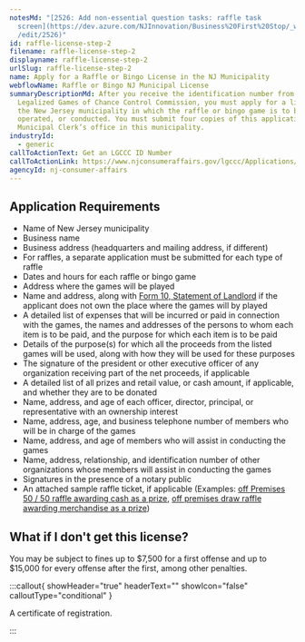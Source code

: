 ```yaml
---
notesMd: "[2526: Add non-essential question tasks: raffle task
  screen](https://dev.azure.com/NJInnovation/Business%20First%20Stop/_workitems\
  /edit/2526)"
id: raffle-license-step-2
filename: raffle-license-step-2
displayname: raffle-license-step-2
urlSlug: raffle-license-step-2
name: Apply for a Raffle or Bingo License in the NJ Municipality
webflowName: Raffle or Bingo NJ Municipal License
summaryDescriptionMd: After you receive the identification number from the
  Legalized Games of Chance Control Commission, you must apply for a license in
  the New Jersey municipality in which the raffle or bingo game is to be held,
  operated, or conducted. You must submit four copies of this application to the
  Municipal Clerk’s office in this municipality.
industryId:
  - generic
callToActionText: Get an LGCCC ID Number
callToActionLink: https://www.njconsumeraffairs.gov/lgccc/Applications/Initial-Affidavit-and-Application-for-Biennial-Registration.pdf
agencyId: nj-consumer-affairs
---
```

## Application Requirements

* Name of New Jersey municipality
* Business name
* Business address (headquarters and mailing address, if different)
* For raffles, a separate application must be submitted for each type of raffle 
* Dates and hours for each raffle or bingo game
* Address where the games will be played
* Name and address, along with [Form 10, Statement of Landlord](https://www.njconsumeraffairs.gov/lgccc/Applications/Form-10A-Bingo-Statement-of-Landnord.pdf) if the applicant does not own the place where the games will by played
* A detailed list of expenses that will be incurred or paid in connection with the games, the names and addresses of the persons to whom each item is to be paid, and the purpose for which each item is to be paid
* Details of the purpose(s) for which all the proceeds from the listed games will be used, along with how they will be used for these purposes
* The signature of the president or other executive officer of any organization receiving part of the net proceeds, if applicable
* A detailed list of all prizes and retail value, or cash amount, if applicable, and whether they are to be donated
* Name, address, and age of each officer, director, principal, or representative with an ownership interest
* Name, address, age, and business telephone number of members who will be in charge of the games
* Name, address, and age of members who will assist in conducting the games
* Name, address, relationship, and identification number of other organizations whose members will assist in conducting the games
* Signatures in the presence of a notary public
* An attached sample raffle ticket, if applicable (Examples: [off Premises 50 / 50 raffle awarding cash as a prize](https://www.njconsumeraffairs.gov/lgccc/Applications/Off-Premises-50-50-Raffle-Awarding-Cash-as-a-Prize.pdf), [off premises draw raffle awarding merchandise as a prize](https://www.njconsumeraffairs.gov/lgccc/Applications/Off-Premises-Draw-Raffle-Awarding-Merchandise-as-a-Prize.pdf))

## What if I don't get this license?

You may be subject to fines up to $7,500 for a first offense and up to $15,000 for every offense after the first, among other penalties.

:::callout{ showHeader="true" headerText="" showIcon="false" calloutType="conditional" }

A certificate of registration.

:::
